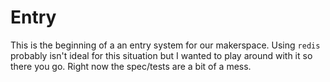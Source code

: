 # Entry

This is the beginning of a an entry system for our makerspace.  Using `redis` probably isn't ideal for this situation but I wanted to play around with it so there you go.  Right now the spec/tests are a bit of a mess.
